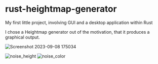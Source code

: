 # rust-heightmap-generator

My first little project, involving GUI and a desktop application within Rust

I chose a Heightmap generator out of the motivation, that it produces a graphical output. 

![Screenshot 2023-09-08 175034](https://github.com/JeremiasMeister/rust-heightmap-generator/assets/85162425/9c606381-bd6a-4dd6-834f-2672c5530a34)

![noise_height](https://github.com/JeremiasMeister/rust-heightmap-generator/assets/85162425/7f0aff7d-c2db-4d3d-9309-cac1f4d84d44) ![noise_color](https://github.com/JeremiasMeister/rust-heightmap-generator/assets/85162425/e1420aed-55ef-4ec9-887d-e81bcb2b7cd2)



